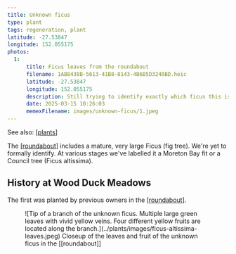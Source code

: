 ```yaml
---
title: Unknown ficus
type: plant
tags: regeneration, plant
latitude: -27.53847
longitude: 152.055175
photos:
  1:
      title: Ficus leaves from the roundabout
      filename: 1AB8438B-5613-41B8-8143-4B6B5D3240BD.heic
      latitude: -27.53847
      longitude: 152.055175
      description: Still trying to identify exactly which ficus this is
      date: 2025-03-15 10:26:03
      memexFilename: images/unknown-ficus/1.jpeg
---
```


See also: [[plants]]

The [[roundabout]] includes a mature, very large Ficus (fig tree). We're yet to formally identify. At various stages we've labelled it a Moreton Bay fit or a Council tree (Ficus altissima).

## History at Wood Duck Meadows

The first was planted by previous owners in the [[roundabout]]. 

<figure markdown>
![Tip of a branch of the unknown ficus. Multiple large green leaves with vivid yellow veins. Four different yellow fruits are located along the branch.](../plants/images/ficus-altissima-leaves.jpeg)
<caption>Closeup of the leaves and fruit of the unknown ficus in the [[roundabout]]</caption>
</figure>

[//begin]: # "Autogenerated link references for markdown compatibility"
[plants]: ../plants/plants "Plants"
[roundabout]: ../roundabout "Roundabout"
[//end]: # "Autogenerated link references"